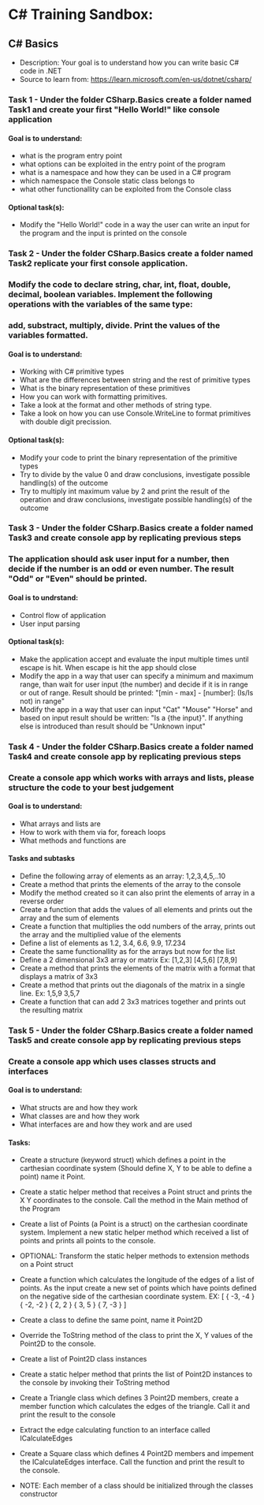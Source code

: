 # C# Training Sandbox:

## C# Basics
 - Description: Your goal is to understand how you can write basic C# code in .NET
 - Source to learn from: https://learn.microsoft.com/en-us/dotnet/csharp/
### Task 1 - Under the folder CSharp.Basics create a folder named Task1 and create your first "Hello World!" like console application
#### Goal is to understand:
 - what is the program entry point
 - what options can be exploited in the entry point of the program
 - what is a namespace and how they can be used in a C# program
 - which namespace the Console static class belongs to
 - what other functionallity can be exploited from the Console class
#### Optional task(s):
 - Modify the "Hello World!" code in a way the user can write an input for the program and the input is printed on the console

### Task 2 - Under the folder CSharp.Basics create a folder named Task2 replicate your first console application. 
### Modify the code to declare string, char, int, float, double, decimal, boolean variables. Implement the following operations with the variables of the same type:
### add, substract, multiply, divide. Print the values of the variables formatted.
#### Goal is to understand:
 - Working with C# primitive types
 - What are the differences between string and the rest of primitive types
 - What is the binary representation of these primitives
 - How you can work with formatting primitives.
 - Take a look at the format and other methods of string type.
 - Take a look on how you can use Console.WriteLine to format primitives with double digit precission.
#### Optional task(s):
 - Modify your code to print the binary representation of the primitive types
 - Try to divide by the value 0 and draw conclusions, investigate possible handling(s) of the outcome
 - Try to multiply int maximum value by 2 and print the result of the operation and draw conclusions, investigate possible handling(s) of the outcome

### Task 3 - Under the folder CSharp.Basics create a folder named Task3 and create console app by replicating previous steps
### The application should ask user input for a number, then decide if the number is an odd or even number. The result "Odd" or "Even" should be printed.
#### Goal is to undrstand:
 - Control flow of application
 - User input parsing
#### Optional task(s):
 - Make the application accept and evaluate the input multiple times until escape is hit. When escape is hit the app should close
 - Modify the app in a way that user can specify a minimum and maximum range, than wait for user input (the number) and decide if it is in range or out of range. Result should be printed: "[min - max] - [number]: (Is/Is not) in range"
 - Modify the app in a way that user can input "Cat" "Mouse" "Horse" and based on input result should be written: "Is a {the input}". If anything else is introduced than result should be "Unknown input"

### Task 4 - Under the folder CSharp.Basics create a folder named Task4 and create console app by replicating previous steps
### Create a console app which works with arrays and lists, please structure the code to your best judgement
#### Goal is to understand:
 - What arrays and lists are
 - How to work with them via for, foreach loops
 - What methods and functions are
#### Tasks and subtasks
 - Define the following array of elements as an array: 1,2,3,4,5,..10
 - Create a method that prints the elements of the array to the console
 - Modify the method created so it can also print the elements of array in a reverse order
 - Create a function that adds the values of all elements and prints out the array and the sum of elements
 - Create a function that multiplies the odd numbers of the array, prints out the array and the multiplied value of the elements
 - Define a list of elements as 1.2, 3.4, 6.6, 9.9, 17.234
 - Create the same functionallity as for the arrays but now for the list
 - Define a 2 dimensional 3x3 array or matrix Ex: [1,2,3] [4,5,6] [7,8,9]
 - Create a method that prints the elements of the matrix with a format that displays a matrix of 3x3
 - Create a method that prints out the diagonals of the matrix in a single line. Ex: 1,5,9 3,5,7
 - Create a function that can add 2 3x3 matrices together and prints out the resulting matrix

### Task 5 - Under the folder CSharp.Basics create a folder named Task5 and create console app by replicating previous steps
### Create a console app which uses classes structs and interfaces
#### Goal is to understand:
 - What structs are and how they work
 - What classes are and how they work
 - What interfaces are and how they work and are used
#### Tasks:
 - Create a structure (keyword struct) which defines a point in the carthesian coordinate system (Should define X, Y to be able to define a point) name it Point.
 - Create a static helper method that receives a Point struct and prints the X Y coordinates to the console. Call the method in the Main method of the Program
 - Create a list of Points (a Point is a struct) on the carthesian coordinate system. Implement a new static helper method which received a list of points and prints all points to the console.
 - OPTIONAL: Transform the static helper methods to extension methods on a Point struct
 - Create a function which calculates the longitude of the edges of a list of points. As the input create a new set of points which have points defined on the negative side of the carthesian coordinate system. EX: [ { -3, -4 } { -2, -2 } { 2, 2 } { 3, 5 } { 7, -3 } ]
 - Create a class to define the same point, name it Point2D
 - Override the ToString method of the class to print the X, Y values of the Point2D to the console.
 - Create a list of Point2D class instances
 - Create a static helper method that prints the list of Point2D instances to the console by invoking their ToString method
 - Create a Triangle class which defines 3 Point2D members, create a member function which calculates the edges of the triangle. Call it and print the result to the console
 - Extract the edge calculating function to an interface called ICalculateEdges
 - Create a Square class which defines 4 Point2D members and impement the ICalculateEdges interface. Call the function and print the result to the console.

 - NOTE: Each member of a class should be initialized through the classes constructor
